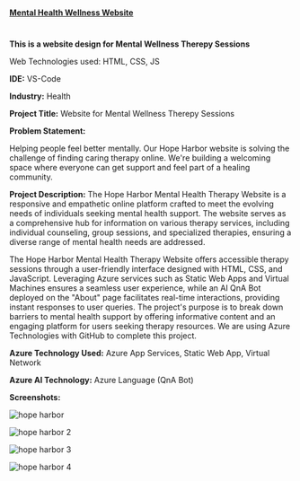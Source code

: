 #
**[Mental Health Wellness Website](https://black-sea-02930bb10.4.azurestaticapps.net/index.html)**


#
**This is a website design for Mental Wellness Therepy Sessions**

Web Technologies used: HTML, CSS, JS

**IDE:**
VS-Code

**Industry:**
Health 

**Project Title:**
Website for Mental Wellness Therepy Sessions

**Problem Statement:**

Helping people feel better mentally. Our Hope Harbor website is solving the challenge of finding caring therapy online. We're building a welcoming space where everyone can get support and feel part of a healing community.

**Project Description:**
The Hope Harbor Mental Health Therapy Website is a responsive and empathetic online platform crafted to meet the evolving needs of individuals seeking mental health support. The website serves as a comprehensive hub for information on various therapy services, including individual counseling, group sessions, and specialized therapies, ensuring a diverse range of mental health needs are addressed.

The Hope Harbor Mental Health Therapy Website offers accessible therapy sessions through a user-friendly interface designed with HTML, CSS, and JavaScript. Leveraging Azure services such as Static Web Apps and Virtual Machines ensures a seamless user experience, while an AI QnA Bot deployed on the "About" page facilitates real-time interactions, providing instant responses to user queries. The project's purpose is to break down barriers to mental health support by offering informative content and an engaging platform for users seeking therapy resources. We are using Azure Technologies with GitHub to complete this project.

**Azure Technology Used:**
Azure App Services, Static Web App, Virtual Network

**Azure AI Technology:**
Azure Language (QnA Bot)

**Screenshots:**

![hope harbor ](https://github.com/manya1302/futurereadytalent-hopeharbor/assets/144554584/891144a0-67d0-49b4-864d-2300fb74def2)


![hope harbor 2](https://github.com/manya1302/futurereadytalent-hopeharbor/assets/144554584/2b6b5f01-0626-4867-94be-18a742472e6f)


![hope harbor 3](https://github.com/manya1302/futurereadytalent-hopeharbor/assets/144554584/7249112c-fd9c-4de2-982d-d29849cfc556)


![hope harbor 4](https://github.com/manya1302/futurereadytalent-hopeharbor/assets/144554584/d5a633a6-0bdb-47f4-9b73-fa620e9b1439)






